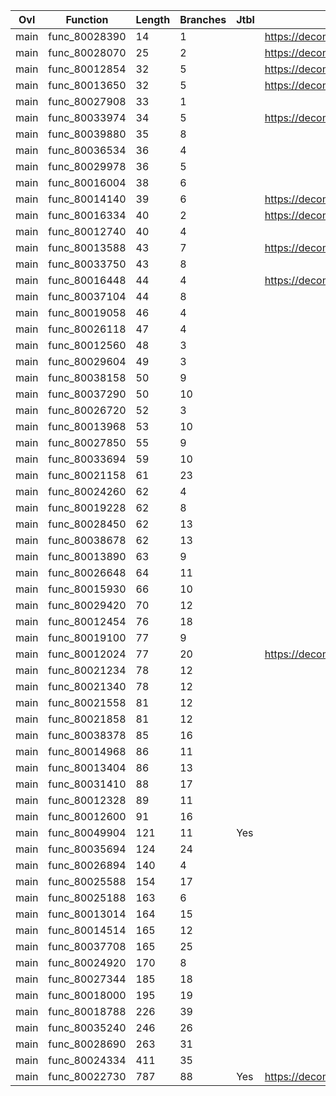 | Ovl   | Function      |   Length |   Branches | Jtbl   | WIP                             | %     |
|-------|---------------|----------|------------|--------|---------------------------------|-------|
| main  | func_80028390 |       14 |          1 |        | https://decomp.me/scratch/bWewk | 0.988 |
| main  | func_80028070 |       25 |          2 |        | https://decomp.me/scratch/RT0ru | 0.734 |
| main  | func_80012854 |       32 |          5 |        | https://decomp.me/scratch/Hdma4 | 0.772 |
| main  | func_80013650 |       32 |          5 |        | https://decomp.me/scratch/EkPCk | 0.969 |
| main  | func_80027908 |       33 |          1 |        |                                 |       |
| main  | func_80033974 |       34 |          5 |        | https://decomp.me/scratch/TagQE | 0.987 |
| main  | func_80039880 |       35 |          8 |        |                                 |       |
| main  | func_80036534 |       36 |          4 |        |                                 |       |
| main  | func_80029978 |       36 |          5 |        |                                 |       |
| main  | func_80016004 |       38 |          6 |        |                                 |       |
| main  | func_80014140 |       39 |          6 |        | https://decomp.me/scratch/rdAbc | 1.0   |
| main  | func_80016334 |       40 |          2 |        | https://decomp.me/scratch/XbSRG | 1.0   |
| main  | func_80012740 |       40 |          4 |        |                                 |       |
| main  | func_80013588 |       43 |          7 |        | https://decomp.me/scratch/bNHfN | 1.0   |
| main  | func_80033750 |       43 |          8 |        |                                 |       |
| main  | func_80016448 |       44 |          4 |        | https://decomp.me/scratch/I17fS | 1.0   |
| main  | func_80037104 |       44 |          8 |        |                                 |       |
| main  | func_80019058 |       46 |          4 |        |                                 |       |
| main  | func_80026118 |       47 |          4 |        |                                 |       |
| main  | func_80012560 |       48 |          3 |        |                                 |       |
| main  | func_80029604 |       49 |          3 |        |                                 |       |
| main  | func_80038158 |       50 |          9 |        |                                 |       |
| main  | func_80037290 |       50 |         10 |        |                                 |       |
| main  | func_80026720 |       52 |          3 |        |                                 |       |
| main  | func_80013968 |       53 |         10 |        |                                 |       |
| main  | func_80027850 |       55 |          9 |        |                                 |       |
| main  | func_80033694 |       59 |         10 |        |                                 |       |
| main  | func_80021158 |       61 |         23 |        |                                 |       |
| main  | func_80024260 |       62 |          4 |        |                                 |       |
| main  | func_80019228 |       62 |          8 |        |                                 |       |
| main  | func_80028450 |       62 |         13 |        |                                 |       |
| main  | func_80038678 |       62 |         13 |        |                                 |       |
| main  | func_80013890 |       63 |          9 |        |                                 |       |
| main  | func_80026648 |       64 |         11 |        |                                 |       |
| main  | func_80015930 |       66 |         10 |        |                                 |       |
| main  | func_80029420 |       70 |         12 |        |                                 |       |
| main  | func_80012454 |       76 |         18 |        |                                 |       |
| main  | func_80019100 |       77 |          9 |        |                                 |       |
| main  | func_80012024 |       77 |         20 |        | https://decomp.me/scratch/CCisO | 0.817 |
| main  | func_80021234 |       78 |         12 |        |                                 |       |
| main  | func_80021340 |       78 |         12 |        |                                 |       |
| main  | func_80021558 |       81 |         12 |        |                                 |       |
| main  | func_80021858 |       81 |         12 |        |                                 |       |
| main  | func_80038378 |       85 |         16 |        |                                 |       |
| main  | func_80014968 |       86 |         11 |        |                                 |       |
| main  | func_80013404 |       86 |         13 |        |                                 |       |
| main  | func_80031410 |       88 |         17 |        |                                 |       |
| main  | func_80012328 |       89 |         11 |        |                                 |       |
| main  | func_80012600 |       91 |         16 |        |                                 |       |
| main  | func_80049904 |      121 |         11 | Yes    |                                 |       |
| main  | func_80035694 |      124 |         24 |        |                                 |       |
| main  | func_80026894 |      140 |          4 |        |                                 |       |
| main  | func_80025588 |      154 |         17 |        |                                 |       |
| main  | func_80025188 |      163 |          6 |        |                                 |       |
| main  | func_80013014 |      164 |         15 |        |                                 |       |
| main  | func_80014514 |      165 |         12 |        |                                 |       |
| main  | func_80037708 |      165 |         25 |        |                                 |       |
| main  | func_80024920 |      170 |          8 |        |                                 |       |
| main  | func_80027344 |      185 |         18 |        |                                 |       |
| main  | func_80018000 |      195 |         19 |        |                                 |       |
| main  | func_80018788 |      226 |         39 |        |                                 |       |
| main  | func_80035240 |      246 |         26 |        |                                 |       |
| main  | func_80028690 |      263 |         31 |        |                                 |       |
| main  | func_80024334 |      411 |         35 |        |                                 |       |
| main  | func_80022730 |      787 |         88 | Yes    | https://decomp.me/scratch/jMUGf | 0.003 |
